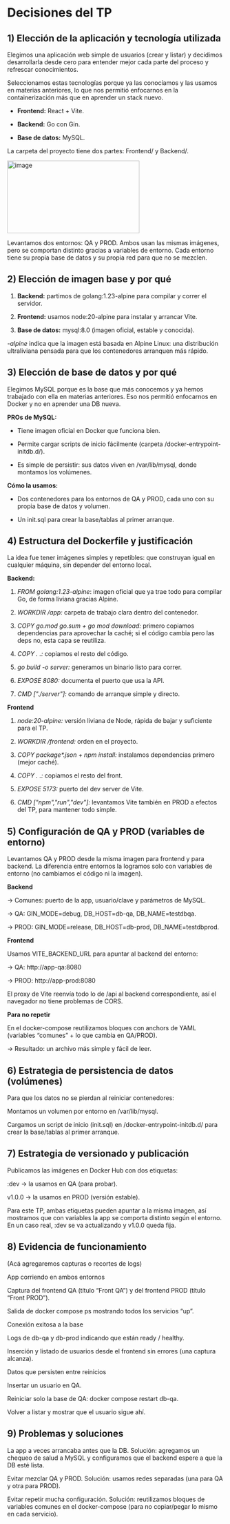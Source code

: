 # Decisiones del TP 

## 1) Elección de la aplicación y tecnología utilizada

Elegimos una aplicación web simple de usuarios (crear y listar) y decidimos desarrollarla desde cero para entender mejor cada parte del proceso y refrescar conocimientos.

Seleccionamos estas tecnologías porque ya las conocíamos y las usamos en materias anteriores, lo que nos permitió enfocarnos en la containerización más que en aprender un stack nuevo.

 - **Frontend:** React + Vite.

 - **Backend:** Go con Gin.

 - **Base de datos:** MySQL.

La carpeta del proyecto tiene dos partes: Frontend/ y Backend/.

<img width="307" height="168" alt="image" src="https://github.com/user-attachments/assets/4da39cc5-bd84-4b34-97ee-fc6397fb45f0" />

Levantamos dos entornos: QA y PROD. Ambos usan las mismas imágenes, pero se comportan distinto gracias a variables de entorno. Cada entorno tiene su propia base de datos y su propia red para que no se mezclen.

## 2) Elección de imagen base y por qué

1. **Backend:** partimos de golang:1.23-alpine para compilar y correr el servidor.

2. **Frontend:** usamos node:20-alpine para instalar y arrancar Vite.

3. **Base de datos:** mysql:8.0 (imagen oficial, estable y conocida).

_-alpine_ indica que la imagen está basada en Alpine Linux: una distribución ultraliviana pensada para que los contenedores arranquen más rápido.

## 3) Elección de base de datos y por qué

Elegimos MySQL porque es la base que más conocemos y ya hemos trabajado con ella en materias anteriores. Eso nos permitió enfocarnos en Docker y no en aprender una DB nueva.

**PROs de MySQL:**

- Tiene imagen oficial en Docker que funciona bien.

- Permite cargar scripts de inicio fácilmente (carpeta /docker-entrypoint-initdb.d/).

- Es simple de persistir: sus datos viven en /var/lib/mysql, donde montamos los volúmenes.

**Cómo la usamos:**

- Dos contenedores para los entornos de QA y PROD, cada uno con su propia base de datos y volumen. 

- Un init.sql para crear la base/tablas al primer arranque.

## 4) Estructura del Dockerfile y justificación

La idea fue tener imágenes simples y repetibles: que construyan igual en cualquier máquina, sin depender del entorno local.

**Backend:**
1. _FROM golang:1.23-alpine_: imagen oficial que ya trae todo para compilar Go, de forma liviana gracias Alpine.

2. _WORKDIR /app:_ carpeta de trabajo clara dentro del contenedor.

3. _COPY go.mod go.sum + go mod download:_ primero copiamos dependencias para aprovechar la caché; si el código cambia pero las deps no, esta capa se reutiliza.

4. _COPY . .:_ copiamos el resto del código.

5. _go build -o server:_ generamos un binario listo para correr.

6. _EXPOSE 8080:_ documenta el puerto que usa la API.

7. _CMD ["./server"]:_ comando de arranque simple y directo.

**Frontend**
1. _node:20-alpine:_ versión liviana de Node, rápida de bajar y suficiente para el TP.

2. _WORKDIR /frontend:_ orden en el proyecto.

3. _COPY package*.json + npm install:_ instalamos dependencias primero (mejor caché).

4. _COPY . .:_ copiamos el resto del front.

5. _EXPOSE 5173:_ puerto del dev server de Vite.

6. _CMD ["npm","run","dev"]:_ levantamos Vite también en PROD a efectos del TP, para mantener todo simple.

## 5) Configuración de QA y PROD (variables de entorno)

Levantamos QA y PROD desde la misma imagen para frontend y para backend.
La diferencia entre entornos la logramos solo con variables de entorno (no cambiamos el código ni la imagen).

**Backend**

-> Comunes: puerto de la app, usuario/clave y parámetros de MySQL.

-> QA: GIN_MODE=debug, DB_HOST=db-qa, DB_NAME=testdbqa.

-> PROD: GIN_MODE=release, DB_HOST=db-prod, DB_NAME=testdbprod.

**Frontend**

Usamos VITE_BACKEND_URL para apuntar al backend del entorno:

-> QA: http://app-qa:8080

-> PROD: http://app-prod:8080

El proxy de Vite reenvía todo lo de /api al backend correspondiente, así el navegador no tiene problemas de CORS.

**Para no repetir**

En el docker-compose reutilizamos bloques con anchors de YAML (variables “comunes” + lo que cambia en QA/PROD).

-> Resultado: un archivo más simple y fácil de leer.

## 6) Estrategia de persistencia de datos (volúmenes)

Para que los datos no se pierdan al reiniciar contenedores:

Montamos un volumen por entorno en /var/lib/mysql.

Cargamos un script de inicio (init.sql) en /docker-entrypoint-initdb.d/ para crear la base/tablas al primer arranque.

## 7) Estrategia de versionado y publicación

Publicamos las imágenes en Docker Hub con dos etiquetas:

:dev → la usamos en QA (para probar).

v1.0.0 → la usamos en PROD (versión estable).

Para este TP, ambas etiquetas pueden apuntar a la misma imagen, así mostramos que con variables la app se comporta distinto según el entorno. En un caso real, :dev se va actualizando y v1.0.0 queda fija.

## 8) Evidencia de funcionamiento

(Acá agregaremos capturas o recortes de logs)

App corriendo en ambos entornos

Captura del frontend QA (título “Front QA”) y del frontend PROD (título “Front PROD”).

Salida de docker compose ps mostrando todos los servicios “up”.

Conexión exitosa a la base

Logs de db-qa y db-prod indicando que están ready / healthy.

Inserción y listado de usuarios desde el frontend sin errores (una captura alcanza).

Datos que persisten entre reinicios

Insertar un usuario en QA.

Reiniciar solo la base de QA: docker compose restart db-qa.

Volver a listar y mostrar que el usuario sigue ahí.

## 9) Problemas y soluciones

La app a veces arrancaba antes que la DB.
Solución: agregamos un chequeo de salud a MySQL y configuramos que el backend espere a que la DB esté lista.

Evitar mezclar QA y PROD.
Solución: usamos redes separadas (una para QA y otra para PROD).

Evitar repetir mucha configuración.
Solución: reutilizamos bloques de variables comunes en el docker-compose (para no copiar/pegar lo mismo en cada servicio).
